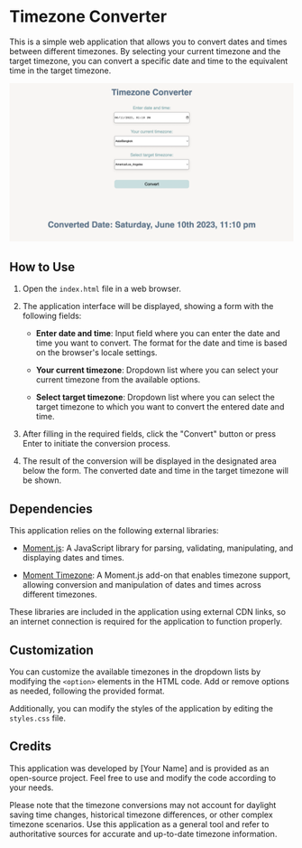 # Timezone Converter

This is a simple web application that allows you to convert dates and times between different timezones. By selecting your current timezone and the target timezone, you can convert a specific date and time to the equivalent time in the target timezone.

![Timezone Converter Screenshot](./time-zone-converter.png)

## How to Use

1. Open the `index.html` file in a web browser.

2. The application interface will be displayed, showing a form with the following fields:

   - **Enter date and time**: Input field where you can enter the date and time you want to convert. The format for the date and time is based on the browser's locale settings.

   - **Your current timezone**: Dropdown list where you can select your current timezone from the available options.

   - **Select target timezone**: Dropdown list where you can select the target timezone to which you want to convert the entered date and time.

3. After filling in the required fields, click the "Convert" button or press Enter to initiate the conversion process.

4. The result of the conversion will be displayed in the designated area below the form. The converted date and time in the target timezone will be shown.

## Dependencies

This application relies on the following external libraries:

- [Moment.js](https://momentjs.com/): A JavaScript library for parsing, validating, manipulating, and displaying dates and times.

- [Moment Timezone](https://momentjs.com/timezone/): A Moment.js add-on that enables timezone support, allowing conversion and manipulation of dates and times across different timezones.

These libraries are included in the application using external CDN links, so an internet connection is required for the application to function properly.

## Customization

You can customize the available timezones in the dropdown lists by modifying the `<option>` elements in the HTML code. Add or remove options as needed, following the provided format.

Additionally, you can modify the styles of the application by editing the `styles.css` file.

## Credits

This application was developed by [Your Name] and is provided as an open-source project. Feel free to use and modify the code according to your needs.

Please note that the timezone conversions may not account for daylight saving time changes, historical timezone differences, or other complex timezone scenarios. Use this application as a general tool and refer to authoritative sources for accurate and up-to-date timezone information.
